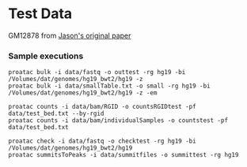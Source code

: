 # Test Data

GM12878 from [Jason's original paper](http://www.nature.com/nature/journal/v523/n7561/abs/nature14590.html)

### Sample executions

```
proatac bulk -i data/fastq -o outtest -rg hg19 -bi /Volumes/dat/genomes/hg19_bwt2/hg19 -z
proatac bulk -i data/smallTable.txt -o small -rg hg19 -bi /Volumes/dat/genomes/hg19_bwt2/hg19 -z -em

proatac counts -i data/bam/RGID -o countsRGIDtest -pf data/test_bed.txt --by-rgid
proatac counts -i data/bam/individualSamples -o countstest -pf data/test_bed.txt

proatac check -i data/fastq -o checktest -rg hg19 -bi /Volumes/dat/genomes/hg19_bwt2/hg19
proatac summitsToPeaks -i data/summitfiles -o summittest -rg hg19
```
